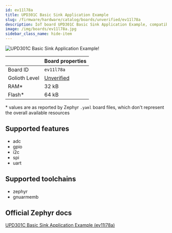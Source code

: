 ```yaml
---
id: ev11l78a
title: UPD301C Basic Sink Application Example
slug: /firmware/hardware/catalog/boards/unverified/ev11l78a
description: IoT board UPD301C Basic Sink Application Example, compatible with Golioth at unverified level.
image: /img/boards/ev11l78a.jpg
sidebar_class_name: hide-item
---
```


[//]: # (This is an auto-generated file, do not edit! Changes to it will be lost upon re-generation)

![UPD301C Basic Sink Application Example!](/img/boards/ev11l78a.jpg "UPD301C Basic Sink Application Example")

|                | Board properties     |
| -------------  | -------------------- |
| Board ID       | `ev11l78a` |
| Golioth Level  | [Unverified](/firmware/hardware#unverified-boards) |
| RAM*           | 32 kB |
| Flash*         | 64 kB |

\* values are as reported by Zephyr `.yaml` board files, which don't represent the overall available resources



## Supported features

* adc
* gpio
* i2c
* spi
* uart

## Supported toolchains

* zephyr
* gnuarmemb

## Official Zephyr docs

[UPD301C Basic Sink Application Example (ev11l78a)](https://docs.zephyrproject.org/latest/boards/microchip/ev11l78a/doc/index.html)
